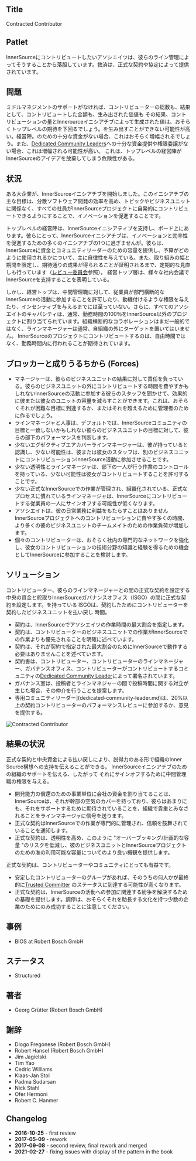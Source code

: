## Title

Contracted Contributor

## Patlet

InnerSourceにコントリビュートしたいアソシエイツは、彼らのライン管理によってそうすることから落胆しています。救済は、正式な契約や協定によって提供されています。

## 問題

ミドルマネジメントのサポートがなければ、コントリビューターの総数も、結果として、コントリビュートした金額も、生み出された価値も その結果、コントリビューションの量とInnerourceイニシアチブによって生成された値は、おそらくトップレベルの期待を下回るでしょう。を生み出すことができない可能性が高い。経営陣。のための十分な資金がない場合、これはおそらく増幅されるでしょう。また、[Dedicated Community Leaders](Dedicated-Community-leader.md)への十分な資金提供や権限委譲がない場合、これは増幅される可能性が高い。
これは、トップレベルの経営陣がInnerSourceのアイデアを放棄してしまう危険性がある。

## 状況

ある大企業が、InnerSourceイニシアチブを開始しました。このイニシアチブの主な目標は、分散ソフトウェア開発の効率を高め、トピックやビジネスユニットに関係なく、すべての社員がInnerSourceプロジェクトに自発的にコントリビュートできるようにすることで、イノベーションを促進することです。

トップレベルの経営陣は、InnerSourceイニシアティブを支持し、ボード上にあります。彼らにとって、InnerSourceイニシアチブは、イノベーションと効率性を促進するための多くのイニシアチブの1つに過ぎませんが。彼らは、InnerSourceに資金とコミュニティリーダーのための容量を提供し、予算がどのように使用されるかについて、主に自律性を与えている。また、取り組みの幅と期間を限定し、期待通りの成果が得られることが証明されるまで、定期的な見直しも行っています（[レビュー委員会](review-committee.md)参照）。 経営トップ層は、様々な社内会議でInnerSourceを支持することを表明している。

しかし、経営トップは、中間管理職に対して、従業員が部門横断的なInnerSourceの活動に参加することを許可したり、動機付けるような権限を与えたり、インセンティブを与えるまでには至っていない。さらに、すべてのアソシエイトのキャパシティは、通常、勤務時間の100％をInnerSource以外のプロジェクトに割り当てられています。組織横断的なコラボレーションはまだ一般的ではなく、ラインマネージャーは通常、自組織の外にターゲットを置いてはいません。 InnerSourceのプロジェクトにコントリビュートするのは、自由時間ではなく、勤務時間内に行われることが期待されています。

## ブロッカーと成りうるちから (Forces)

- マネージャーは、彼らのビジネスユニットの結果に対して責任を負っている。彼らのビジネスユニットの外にコントリビュートする時間を費やすかもしれないInnerSourceの活動に参加する彼らのスタッフを聞かせて、効果的に彼または彼女のユニットの容量を減らすことができます。これは、おそらくそれが困難な目標に到達するか、またはそれを超えるために管理者のために作るでしょう。
- ラインマネージャと人事は、デフォルトでは、InnerSourceコミュニティの目標と一致しないかもしれない彼らのビジネスユニットの目標に対して、彼らの部下のパフォーマンスを判断します。
- 少ないエグゼクティブエアカバーラインマネージャーは、彼が持っていると認識し、少ない可能性は、彼または彼女のスタッフは、別のビジネスユニットにコントリビューションInnerSource活動に参加させることです。
- 少ない透明性とラインマネージャは、部下の一人が行う作業のコントロールを持っている、少ない可能性は彼女がコントリビュートすることを許可することです。
- 少ない正式なInnerSourceでの作業が管理され、組織化されている、正式なプロセスに慣れているラインマネージャは、InnerSourceにコントリビュートする従業員の一人にサインオフする可能性が低くなります。
- アソシエイトは、彼の日常業務に利益をもたらすことはありませんInnerSourceプロジェクトへのコントリビューションに費やす多くの時間、より多くの彼のビジネスユニットのチームメイトのための作業負荷が増加します。
- 個々のコントリビューターは、おそらく社内の専門的なネットワークを強化し、彼女のコントリビューションの技術分野の知識と経験を得るための機会としてInnerSourceに参加することを検討します。

## ソリューション

コントリビューター、彼らのラインマネージャーとの間の正式な契約を設定する 中央の資金と舵取りInnerSourceガバナンスオフィス（ISGO）の間に正式な契約を設定します。を持っている ISGOは、契約したためにコントリビューターを契約したビジネスユニットを払い戻し 時間。

- 契約は、InnerSourceでアソシエイツの作業時間の最大割合を指定します。
- 契約は、コントリビューターのビジネスユニットでの作業がInnerSourceでの作業よりも優先されることを明確に述べています。
- 契約は、それが契約で指定された最大割合のためにInnerSourceで動作する必要はありませんことを述べています。
- 契約書は、コントリビューター、コントリビューターのラインマネージャー、ガバナンスオフィス、コントリビューターがコントリビュートするコミュニティの[Dedicated Community Leader](dedicated-community-leader.md)によって署名されています。
- ガバナンス室は、投稿者とラインマネジャーの間で投稿時間に関する対立が生じた場合、その仲介を行うことを提案します。
- 専用コミュニティリーダー](dedicated-community-leader.md)は、20%以上の契約コントリビューターのパフォーマンスレビューに参加するか、意見を提供する。

![Contracted Contributor](../../../assets/img/contracted-contributor.png)

## 結果の状況

正式な契約と中央資金による払い戻しにより、説得力のある形で組織のInner Source構想への支持を伝えることができる。
InnerSourceイニシアチブのための組織のサポートを伝える、したがって
それにサインオフするために中間管理職の権限を与える。

- 開発能力の償還のための事業単位に会社の資金を割り当てることは、InnerSourceは、それが幹部の空気のカバーを持っており、彼らはあまりにも、それをサポートするために期待されていることを、組織で貴重とみなされることをラインマネージャに信号を送ります。
- 正式な契約はInnerSourceでの作業が専門的に管理され、信頼を鼓舞されていることを通知します。
- 正式な契約は、透明性を高め、このように "オーバーブッキング/計画的な容量 "のリスクを低減し、彼のビジネスユニットとInnerSourceプロジェクトのための准の利用可能な容量についてのより良い概観を提供します。

正式な契約は、コントリビューターやコミュニティにとっても有益です。

- 安定したコントリビューターのグループがあれば、そのうちの何人かが最終的に[Trusted Committer](./trusted-committer.md) のステータスに到達する可能性が高くなります。
- 正式な契約は、InnerSourceの活動への参加に関連する紛争を解決するための基礎を提供します。調停は、おそらくそれを助長する文化を持つ少数の企業のためにのみ成功することに注意してください。

## 事例

- BIOS at Robert Bosch GmbH

## ステータス

* Structured

## 著者

- Georg Grütter (Robert Bosch GmbH)

## 謝辞

- Diogo Fregonese (Robert Bosch GmbH)
- Robert Hansel (Robert Bosch GmbH)
- Jim Jagielski
- Tim Yao
- Cedric Williams
- Klaas-Jan Stol
- Padma Sudarsan
- Nick Stahl
- Ofer Hermoni
- Robert C. Hanmer

## Changelog

- **2016-10-25** - first review
- **2017-05-09** - rework
- **2017-09-08** - second review, final rework and merged
- **2021-02-27** - fixing issues with display of the pattern in the book
